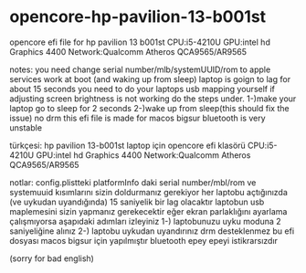 # opencore-hp-pavilion-13-b001st
opencore efi file for hp pavilion 13 b001st
CPU:i5-4210U
GPU:intel hd Graphics 4400
Network:Qualcomm Atheros QCA9565/AR9565

notes:
you need change serial number/mlb/systemUUID/rom to apple services work
at boot (and waking up from sleep) laptop is goign to lag for about 15 seconds
you need to do your laptops usb mapping yourself
if adjusting screen brightness is not working do the steps under.
1-)make your laptop go to sleep for 2 seconds
2-)wake up from sleep(this should fix the issue)
no drm
this efi file is made for macos bigsur
bluetooth is very unstable

türkçesi:
hp pavilion 13-b001st laptop için opencore efi klasörü
CPU:i5-4210U
GPU:intel hd Graphics 4400
Network:Qualcomm Atheros QCA9565/AR9565

notlar:
config.plistteki platformInfo daki serial number/mbl/rom ve systemuuid kısımlarını sizin doldurmanız gerekiyor
her laptobu açtığınızda (ve uykudan uyandığında) 15 saniyelik bir lag olacaktır
laptobun usb maplemesini sizin yapmanız gerekecektir
eğer ekran parlaklığını ayarlama çalışmıyorsa aşapıdaki adımları izleyiniz
1-) laptobunuzu uyku moduna 2 saniyeliğine alınız
2-) laptobu uykudan uyandırınız
drm desteklenmez
bu efi dosyası macos bigsur için yapılmıştır
bluetooth epey epeyi istikrarsızdır

(sorry for bad english)



